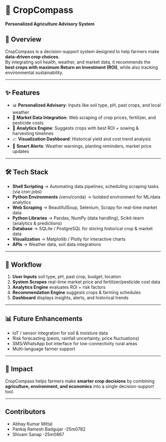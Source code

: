 # 🌱 CropCompass

**Personalized Agriculture Advisory System**

## 📌 Overview

CropCompass is a decision-support system designed to help farmers make **data-driven crop choices**.  
By integrating soil health, weather, and market data, it recommends the **best crops with maximum Return on Investment (ROI)**, while also tracking environmental sustainability.

---

## ✨ Features

- 📊 **Personalized Advisory**: Inputs like soil type, pH, past crops, and local weather
- 🛒 **Market Data Integration**: Web scraping of crop prices, fertilizer, and pesticide costs
- 🤖 **Analytics Engine**: Suggests crops with best ROI + sowing & harvesting timelines
- 📈 **Visualization Dashboard**: Historical yield and cost trend analysis
- 🔔 **Smart Alerts**: Weather warnings, planting reminders, market price updates

---

## 🛠️ Tech Stack

- **Shell Scripting** → Automating data pipelines, scheduling scraping tasks (via cron jobs)
- **Python Environments** (venv/conda) → Isolated environment for ML/data analytics
- **Web Scraping** → BeautifulSoup, Selenium, Scrapy for real-time market data
- **Python Libraries** → Pandas, NumPy (data handling), Scikit-learn (analytics & predictions)
- **Database** → SQLite / PostgreSQL for storing historical crop & market data
- **Visualization** → Matplotlib / Plotly for interactive charts
- **APIs** → Weather data, soil data integrations

---

## 🚀 Workflow

1. **User Inputs** soil type, pH, past crop, budget, location
2. **System Scrapes** real-time market price and fertilizer/pesticide cost data
3. **Analytics Engine** evaluates ROI + risk factors
4. **Recommendation Engine** suggests crops & farming schedules
5. **Dashboard** displays insights, alerts, and historical trends

---

## 📊 Future Enhancements

- IoT / sensor integration for soil & moisture data
- Risk forecasting (pests, rainfall uncertainty, price fluctuations)
- SMS/WhatsApp bot interface for low-connectivity rural areas
- Multi-language farmer support

---

## 🤝 Impact

CropCompass helps farmers make **smarter crop decisions** by combining **agriculture, environment, and economics** into a single decision-support tool.

---
## Contributors
- Abhay Kumar Mittal
- Pankaj Ramesh Badgujar -25m0782
- Shivam Sanap -25m0867
